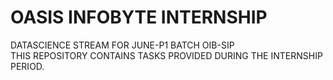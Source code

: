 # OASIS INFOBYTE INTERNSHIP 
DATASCIENCE STREAM FOR JUNE-P1 BATCH OIB-SIP  
THIS REPOSITORY CONTAINS TASKS PROVIDED DURING THE INTERNSHIP PERIOD.
